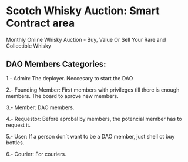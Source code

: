 # Scotch Whisky Auction: Smart Contract area

Monthly Online Whisky Auction - Buy, Value Or Sell Your Rare and Collectible Whisky

## DAO Members Categories:

1.- Admin: The deployer. Neccesary to start the DAO

2.- Founding Member: First members with privileges till there is enough members. The
board to aprove new members.

3.- Member: DAO members.

4.- Requestor: Before aprobal by members, the potencial member has to request it.

5.- User: If a person don´t want to be a DAO member, just shell ot buy bottles.

6.- Courier: For couriers.

